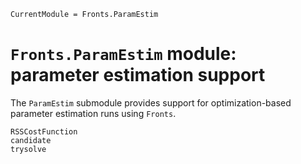 ```@meta
CurrentModule = Fronts.ParamEstim
```

# `Fronts.ParamEstim` module: parameter estimation support

The `ParamEstim` submodule provides support for optimization-based parameter estimation runs using `Fronts`.

```@docs
RSSCostFunction
candidate
trysolve
```
